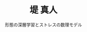 ---
widget: hero
id: hero
weight: 5
hero_media: "/uploads/profile.jpg"
title: "堤 真人"
subtitle: "形態の深層学習とストレスの数理モデル"
cta:
  - label: "CVを見る"
    url: "/ja/cv/"
    icon: file-text
    icon_pack: fas
  - label: "GitHub"
    url: "https://github.com/masa10223"
    icon: github
    icon_pack: fab
---